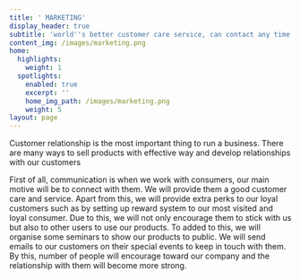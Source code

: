 ```yaml
---
title: ' MARKETING'
display_header: true
subtitle: 'world''s better customer care service, can contact any time.'
content_img: /images/marketing.png
home:
  highlights:
    weight: 1
  spotlights:
    enabled: true
    excerpt: ''
    home_img_path: /images/marketing.png
    weight: 5
layout: page
---
```

Customer relationship is the most important thing to run a business. There are many ways to sell products with effective way and develop relationships with our customers 

First of all, communication is when we work with consumers, our main motive will be to connect with them. We will provide them a good customer care and service. Apart from this, we will provide extra perks to our loyal customers such as by setting up reward system to our most visited and loyal consumer. Due to this, we will not only encourage them to stick with us but also to other users to use our products. To added to this, we will organise some seminars to show our products to public. We will send emails to our customers on their special events to keep in touch with them. By this, number of people will encourage toward our company and the relationship with them will become more strong.

